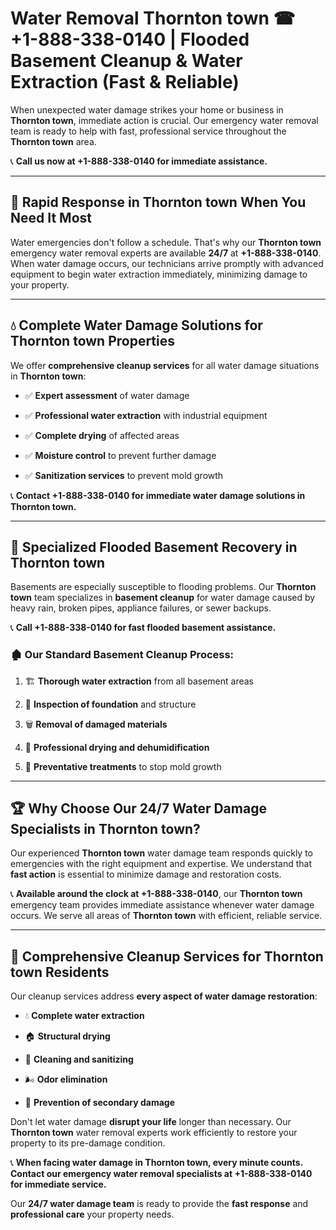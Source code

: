 # Water Removal Thornton town ☎ +1-888-338-0140 | Flooded Basement Cleanup & Water Extraction (Fast & Reliable)

When unexpected water damage strikes your home or business in **Thornton town**, immediate action is crucial. Our emergency water removal team is ready to help with fast, professional service throughout the **Thornton town** area. 

📞 **Call us now at +1-888-338-0140 for immediate assistance.**
---
## 🚀 Rapid Response in Thornton town When You Need It Most
Water emergencies don't follow a schedule. That's why our **Thornton town** emergency water removal experts are available **24/7** at **+1-888-338-0140**. When water damage occurs, our technicians arrive promptly with advanced equipment to begin water extraction immediately, minimizing damage to your property.
---
## 💧 Complete Water Damage Solutions for Thornton town Properties
We offer **comprehensive cleanup services** for all water damage situations in **Thornton town**:
- ✅ **Expert assessment** of water damage  
- ✅ **Professional water extraction** with industrial equipment  
- ✅ **Complete drying** of affected areas  
- ✅ **Moisture control** to prevent further damage  
- ✅ **Sanitization services** to prevent mold growth  
📞 **Contact +1-888-338-0140 for immediate water damage solutions in Thornton town.**
---
## 🌊 Specialized Flooded Basement Recovery in Thornton town
Basements are especially susceptible to flooding problems. Our **Thornton town** team specializes in **basement cleanup** for water damage caused by heavy rain, broken pipes, appliance failures, or sewer backups. 
📞 **Call +1-888-338-0140 for fast flooded basement assistance.**
### 🏚️ Our Standard Basement Cleanup Process:
1. 🏗️ **Thorough water extraction** from all basement areas  
2. 🔎 **Inspection of foundation** and structure  
3. 🗑️ **Removal of damaged materials**  
4. 💨 **Professional drying and dehumidification**  
5. 🚫 **Preventative treatments** to stop mold growth  
---
## 🏆 Why Choose Our 24/7 Water Damage Specialists in Thornton town?
Our experienced **Thornton town** water damage team responds quickly to emergencies with the right equipment and expertise. We understand that **fast action** is essential to minimize damage and restoration costs.
📞 **Available around the clock at +1-888-338-0140**, our **Thornton town** emergency team provides immediate assistance whenever water damage occurs. We serve all areas of **Thornton town** with efficient, reliable service.
---
## 🧹 Comprehensive Cleanup Services for Thornton town Residents
Our cleanup services address **every aspect of water damage restoration**:
- 💧 **Complete water extraction**  
- 🏠 **Structural drying**  
- 🧼 **Cleaning and sanitizing**  
- 🌬️ **Odor elimination**  
- 🚫 **Prevention of secondary damage**  
Don't let water damage **disrupt your life** longer than necessary. Our **Thornton town** water removal experts work efficiently to restore your property to its pre-damage condition.
📞 **When facing water damage in Thornton town, every minute counts. Contact our emergency water removal specialists at +1-888-338-0140 for immediate service.**
Our **24/7 water damage team** is ready to provide the **fast response** and **professional care** your property needs.

